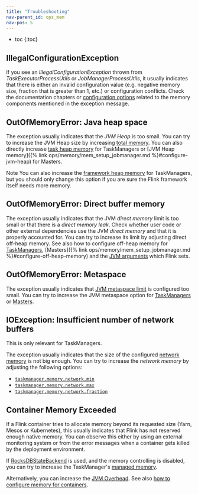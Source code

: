 ```yaml
---
title: "Troubleshooting"
nav-parent_id: ops_mem
nav-pos: 5
---
```

<!--
Licensed to the Apache Software Foundation (ASF) under one
or more contributor license agreements.  See the NOTICE file
distributed with this work for additional information
regarding copyright ownership.  The ASF licenses this file
to you under the Apache License, Version 2.0 (the
"License"); you may not use this file except in compliance
with the License.  You may obtain a copy of the License at

  http://www.apache.org/licenses/LICENSE-2.0

Unless required by applicable law or agreed to in writing,
software distributed under the License is distributed on an
"AS IS" BASIS, WITHOUT WARRANTIES OR CONDITIONS OF ANY
KIND, either express or implied.  See the License for the
specific language governing permissions and limitations
under the License.
-->

* toc
{:toc}

## IllegalConfigurationException

If you see an *IllegalConfigurationException* thrown from *TaskExecutorProcessUtils* or *JobManagerProcessUtils*, it
usually indicates that there is either an invalid configuration value (e.g. negative memory size, fraction that is
greater than 1, etc.) or configuration conflicts. Check the documentation chapters or
[configuration options](../config.html#memory-configuration) related to the memory components mentioned in the exception message.

## OutOfMemoryError: Java heap space

The exception usually indicates that the *JVM Heap* is too small. You can try to increase the JVM Heap size
by increasing [total memory](mem_setup.html#configure-total-memory). You can also directly increase
[task heap memory](mem_setup_tm.html#task-operator-heap-memory) for TaskManagers or
[JVM Heap memory]({% link ops/memory/mem_setup_jobmanager.md %}#configure-jvm-heap) for Masters.

<span class="label label-info">Note</span> You can also increase the [framework heap memory](mem_setup_tm.html#framework-memory)
for TaskManagers, but you should only change this option if you are sure the Flink framework itself needs more memory.

## OutOfMemoryError: Direct buffer memory

The exception usually indicates that the JVM *direct memory* limit is too small or that there is a *direct memory leak*.
Check whether user code or other external dependencies use the JVM *direct memory* and that it is properly accounted for.
You can try to increase its limit by adjusting direct off-heap memory.
See also how to configure off-heap memory for [TaskManagers](mem_setup_tm.html#configure-off-heap-memory-direct-or-native),
[Masters]({% link ops/memory/mem_setup_jobmanager.md %}#configure-off-heap-memory) and the [JVM arguments](mem_setup.html#jvm-parameters) which Flink sets.

## OutOfMemoryError: Metaspace

The exception usually indicates that [JVM metaspace limit](mem_setup.html#jvm-parameters) is configured too small.
You can try to increase the JVM metaspace option for [TaskManagers](../config.html#taskmanager-memory-jvm-metaspace-size)
or [Masters](../config.html#jobmanager-memory-jvm-metaspace-size).

## IOException: Insufficient number of network buffers

This is only relevant for TaskManagers.

The exception usually indicates that the size of the configured [network memory](mem_setup_tm.html#detailed-memory-model)
is not big enough. You can try to increase the *network memory* by adjusting the following options:
* [`taskmanager.memory.network.min`](../config.html#taskmanager-memory-network-min)
* [`taskmanager.memory.network.max`](../config.html#taskmanager-memory-network-max)
* [`taskmanager.memory.network.fraction`](../config.html#taskmanager-memory-network-fraction)

## Container Memory Exceeded

If a Flink container tries to allocate memory beyond its requested size (Yarn, Mesos or Kubernetes),
this usually indicates that Flink has not reserved enough native memory. You can observe this either by using an external
monitoring system or from the error messages when a container gets killed by the deployment environment.

If [RocksDBStateBackend](../state/state_backends.html#the-rocksdbstatebackend) is used, and the memory controlling is disabled,
you can try to increase the TaskManager's [managed memory](mem_setup.html#managed-memory).

Alternatively, you can increase the [JVM Overhead](mem_setup.html#capped-fractionated-components).
See also [how to configure memory for containers](mem_tuning.html#configure-memory-for-containers).
